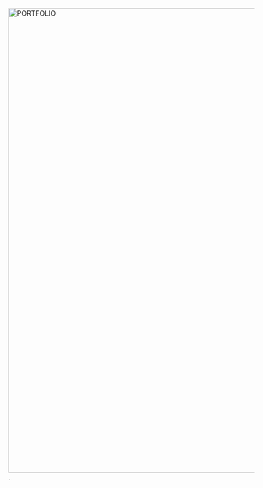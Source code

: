<img width="948" alt="PORTFOLIO" src="https://github.com/NavneetSharma21/Portfolio/assets/122196778/8bb09ecd-5a3c-43fc-8e75-f22df08f321a">
.
